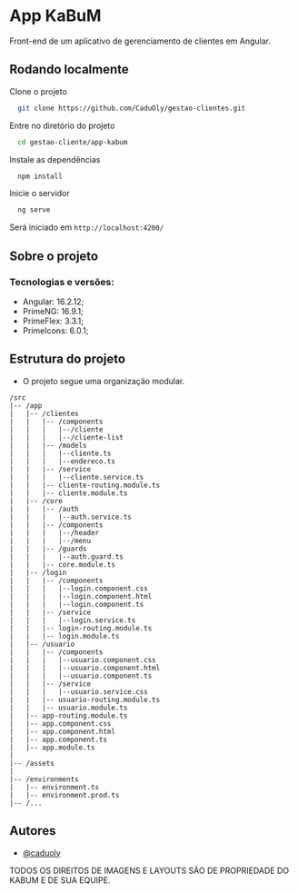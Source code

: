 # App KaBuM

Front-end de um aplicativo de gerenciamento de clientes em Angular.

## Rodando localmente

Clone o projeto

```bash
  git clone https://github.com/CaduOly/gestao-clientes.git
```

Entre no diretório do projeto

```bash
  cd gestao-cliente/app-kabum
```

Instale as dependências

```bash
  npm install
```

Inicie o servidor

```bash
  ng serve
```

Será iniciado em `http://localhost:4200/`

## Sobre o projeto

### Tecnologias e versões:

- Angular: 16.2.12;
- PrimeNG: 16.9.1;
- PrimeFlex: 3.3.1;
- PrimeIcons: 6.0.1;

## Estrutura do projeto

- O projeto segue uma organização modular.

```plaintext
/src
|-- /app
|   |-- /clientes
|   |   |-- /components
|   |   |   |--/cliente
|   |   |   |--/cliente-list
|   |   |-- /models
|   |   |   |--cliente.ts
|   |   |   |--endereco.ts
|   |   |-- /service
|   |   |   |--cliente.service.ts
|   |   |-- cliente-routing.module.ts
|   |   |-- cliente.module.ts
|   |-- /core
|   |   |-- /auth
|   |   |   |--auth.service.ts
|   |   |-- /components
|   |   |   |--/header
|   |   |   |--/menu
|   |   |-- /guards
|   |   |   |--auth.guard.ts
|   |   |-- core.module.ts
|   |-- /login
|   |   |-- /components
|   |   |   |--login.component.css
|   |   |   |--login.component.html
|   |   |   |--login.component.ts
|   |   |-- /service
|   |   |   |--login.service.ts
|   |   |-- login-routing.module.ts
|   |   |-- login.module.ts
|   |-- /usuario
|   |   |-- /components
|   |   |   |--usuario.component.css
|   |   |   |--usuario.component.html
|   |   |   |--usuario.component.ts
|   |   |-- /service
|   |   |   |--usuario.service.css
|   |   |-- usuario-routing.module.ts
|   |   |-- usuario.module.ts
|   |-- app-routing.module.ts
|   |-- app.component.css
|   |-- app.component.html
|   |-- app.component.ts
|   |-- app.module.ts
|
|-- /assets
|
|-- /environments
|   |-- environment.ts
|   |-- environment.prod.ts
|-- /...
```

## Autores

- [@caduoly](https://www.github.com/caduoly)

TODOS OS DIREITOS DE IMAGENS E LAYOUTS SÃO DE PROPRIEDADE DO KABUM E DE SUA
EQUIPE.
